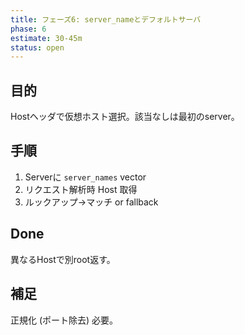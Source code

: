 ```yaml
---
title: フェーズ6: server_nameとデフォルトサーバ
phase: 6
estimate: 30-45m
status: open
---
```


## 目的
Hostヘッダで仮想ホスト選択。該当なしは最初のserver。

## 手順
1. Serverに `server_names` vector
2. リクエスト解析時 Host 取得
3. ルックアップ→マッチ or fallback

## Done
異なるHostで別root返す。

## 補足
正規化 (ポート除去) 必要。
